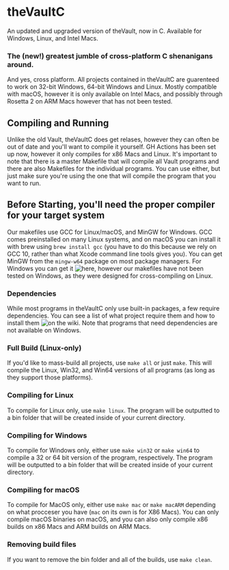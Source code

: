 # theVaultC
An updated and upgraded version of theVault, now in C. Available for Windows, Linux, and Intel Macs.
### The (new!) greatest jumble of cross-platform C shenanigans around.
And yes, cross platform. All projects contained in theVaultC are guarenteed to work on 32-bit Windows, 64-bit Windows and Linux. Mostly compatible with macOS, however it is only available on Intel Macs, and possibly through Rosetta 2 on ARM Macs however that has not been tested.
## Compiling and Running
Unlike the old Vault, theVaultC does get relases, however they can often be out of date and you'll want to compile it yourself. GH Actions has been set up now, however it only compiles for x86 Macs and Linux.
It's important to note that there is a master Makefile that will compile all Vault programs and there are also Makefiles for the individual programs. You can use either, but just make sure you're using the one that will compile the program that you want to run.
## Before Starting, you'll need the proper compiler for your target system
Our makefiles use GCC for Linux/macOS, and MinGW for Windows.
GCC comes preinstalled on many Linux systems, and on macOS you can install it with brew using `brew install gcc` (you have to do this because we rely on GCC 10, rather than what Xcode command line tools gives you). You can get MinGW from the `mingw-w64` package on most package managers. For Windows you can get it ![here](https://sourceforge.net/projects/mingw-w64/), however our makefiles have not been tested on Windows, as they were designed for cross-compiling on Linux.
### Dependencies
While most programs in theVaultC only use built-in packages, a few require dependencies. You can see a list of what project require them and how to install them ![on the wiki.](https://github.com/NCX-Programming/theVaultC/wiki) Note that programs that need dependencies are not available on Windows.
### Full Build (Linux-only)
If you'd like to mass-build all projects, use `make all` or just `make`. This will compile the Linux, Win32, and Win64 versions of all programs (as long as they support those platforms).
### Compiling for Linux
To compile for Linux only, use `make linux`. The program will be outputted to a bin folder that will be created inside of your current directory.
### Compiling for Windows
To compile for Windows only, either use `make win32` or `make win64` to compile a 32 or 64 bit version of the program, respectively. The program will be outputted to a bin folder that will be created inside of your current directory.
### Compiling for macOS
To compile for MacOS only, either use `make mac` or `make macARM` depending on what procceser you have (`mac` on its own is for X86 Macs). You can only compile macOS binaries on macOS, and you can also only compile x86 builds on x86 Macs and ARM builds on ARM Macs.
### Removing build files
If you want to remove the bin folder and all of the builds, use `make clean`.
